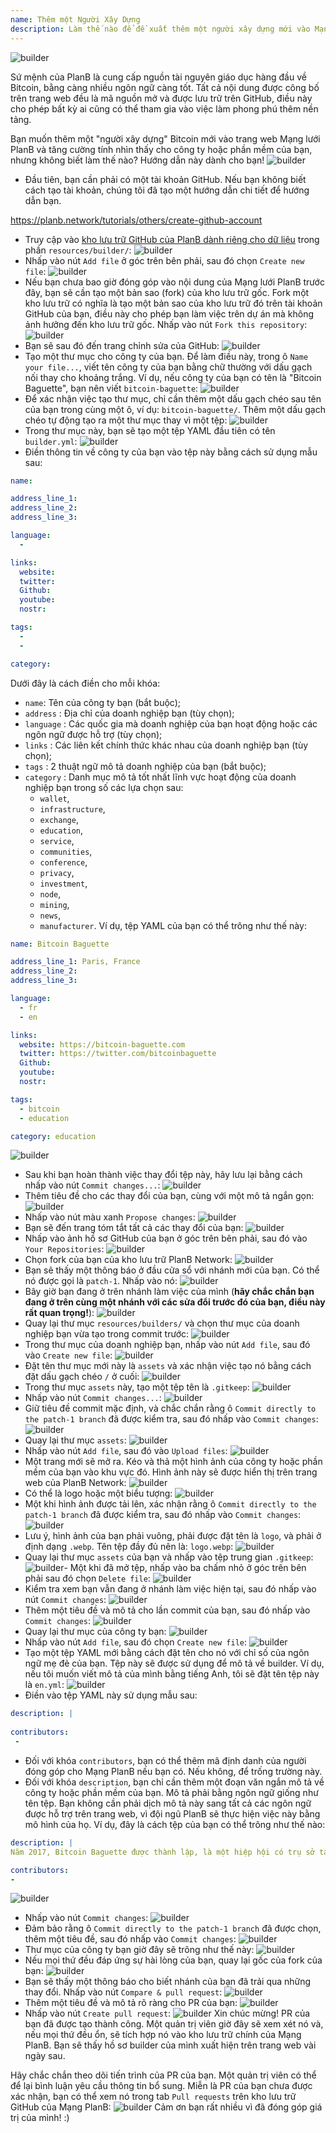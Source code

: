 ```yaml
---
name: Thêm một Người Xây Dựng
description: Làm thế nào để đề xuất thêm một người xây dựng mới vào Mạng lưới PlanB?
---
```

![builder](assets/cover.webp)

Sứ mệnh của PlanB là cung cấp nguồn tài nguyên giáo dục hàng đầu về Bitcoin, bằng càng nhiều ngôn ngữ càng tốt. Tất cả nội dung được công bố trên trang web đều là mã nguồn mở và được lưu trữ trên GitHub, điều này cho phép bất kỳ ai cũng có thể tham gia vào việc làm phong phú thêm nền tảng.

Bạn muốn thêm một "người xây dựng" Bitcoin mới vào trang web Mạng lưới PlanB và tăng cường tính nhìn thấy cho công ty hoặc phần mềm của bạn, nhưng không biết làm thế nào? Hướng dẫn này dành cho bạn!
![builder](assets/01.webp)
- Đầu tiên, bạn cần phải có một tài khoản GitHub. Nếu bạn không biết cách tạo tài khoản, chúng tôi đã tạo một hướng dẫn chi tiết để hướng dẫn bạn.

https://planb.network/tutorials/others/create-github-account


- Truy cập vào [kho lưu trữ GitHub của PlanB dành riêng cho dữ liệu](https://github.com/DecouvreBitcoin/sovereign-university-data/tree/dev/resources/builders) trong phần `resources/builder/`:
![builder](assets/02.webp)
- Nhấp vào nút `Add file` ở góc trên bên phải, sau đó chọn `Create new file`:
![builder](assets/03.webp)
- Nếu bạn chưa bao giờ đóng góp vào nội dung của Mạng lưới PlanB trước đây, bạn sẽ cần tạo một bản sao (fork) của kho lưu trữ gốc. Fork một kho lưu trữ có nghĩa là tạo một bản sao của kho lưu trữ đó trên tài khoản GitHub của bạn, điều này cho phép bạn làm việc trên dự án mà không ảnh hưởng đến kho lưu trữ gốc. Nhấp vào nút `Fork this repository`:
![builder](assets/04.webp)
- Bạn sẽ sau đó đến trang chỉnh sửa của GitHub:
![builder](assets/05.webp)
- Tạo một thư mục cho công ty của bạn. Để làm điều này, trong ô `Name your file...`, viết tên công ty của bạn bằng chữ thường với dấu gạch nối thay cho khoảng trắng. Ví dụ, nếu công ty của bạn có tên là "Bitcoin Baguette", bạn nên viết `bitcoin-baguette`:
![builder](assets/06.webp)
- Để xác nhận việc tạo thư mục, chỉ cần thêm một dấu gạch chéo sau tên của bạn trong cùng một ô, ví dụ: `bitcoin-baguette/`. Thêm một dấu gạch chéo tự động tạo ra một thư mục thay vì một tệp:
![builder](assets/07.webp)
- Trong thư mục này, bạn sẽ tạo một tệp YAML đầu tiên có tên `builder.yml`:
![builder](assets/08.webp)
- Điền thông tin về công ty của bạn vào tệp này bằng cách sử dụng mẫu sau:

```yaml
name:

address_line_1:
address_line_2:
address_line_3: 

language:
  - 

links:
  website:
  twitter:
  Github:
  youtube:
  nostr:

tags:
  - 
  - 

category:
```

Dưới đây là cách điền cho mỗi khóa:
- `name`: Tên của công ty bạn (bắt buộc);
- `address` : Địa chỉ của doanh nghiệp bạn (tùy chọn);
- `language` : Các quốc gia mà doanh nghiệp của bạn hoạt động hoặc các ngôn ngữ được hỗ trợ (tùy chọn);
- `links` : Các liên kết chính thức khác nhau của doanh nghiệp bạn (tùy chọn);
- `tags` : 2 thuật ngữ mô tả doanh nghiệp của bạn (bắt buộc);
- `category` : Danh mục mô tả tốt nhất lĩnh vực hoạt động của doanh nghiệp bạn trong số các lựa chọn sau:
	- `wallet`,
	- `infrastructure`,
	- `exchange`,
	- `education`,
	- `service`,
	- `communities`,
	- `conference`,
	- `privacy`,
	- `investment`,
	- `node`,
	- `mining`,
	- `news`,
	- `manufacturer`.
Ví dụ, tệp YAML của bạn có thể trông như thế này:
```yaml
name: Bitcoin Baguette

address_line_1: Paris, France
address_line_2:
address_line_3: 

language:
  - fr
  - en

links:
  website: https://bitcoin-baguette.com
  twitter: https://twitter.com/bitcoinbaguette
  Github:
  youtube:
  nostr:

tags:
  - bitcoin
  - education

category: education
```

![builder](assets/09.webp)
- Sau khi bạn hoàn thành việc thay đổi tệp này, hãy lưu lại bằng cách nhấp vào nút `Commit changes...`:
![builder](assets/10.webp)
- Thêm tiêu đề cho các thay đổi của bạn, cùng với một mô tả ngắn gọn:
![builder](assets/11.webp)
- Nhấp vào nút màu xanh `Propose changes`:
![builder](assets/12.webp)
- Bạn sẽ đến trang tóm tắt tất cả các thay đổi của bạn:
![builder](assets/13.webp)
- Nhấp vào ảnh hồ sơ GitHub của bạn ở góc trên bên phải, sau đó vào `Your Repositories`:
![builder](assets/14.webp)
- Chọn fork của bạn của kho lưu trữ PlanB Network:
![builder](assets/15.webp)
- Bạn sẽ thấy một thông báo ở đầu cửa sổ với nhánh mới của bạn. Có thể nó được gọi là `patch-1`. Nhấp vào nó:
![builder](assets/16.webp)
- Bây giờ bạn đang ở trên nhánh làm việc của mình (**hãy chắc chắn bạn đang ở trên cùng một nhánh với các sửa đổi trước đó của bạn, điều này rất quan trọng!**):
![builder](assets/17.webp)
- Quay lại thư mục `resources/builders/` và chọn thư mục của doanh nghiệp bạn vừa tạo trong commit trước:
![builder](assets/18.webp)
- Trong thư mục của doanh nghiệp bạn, nhấp vào nút `Add file`, sau đó vào `Create new file`:
![builder](assets/19.webp)
- Đặt tên thư mục mới này là `assets` và xác nhận việc tạo nó bằng cách đặt dấu gạch chéo `/` ở cuối:
![builder](assets/20.webp)
- Trong thư mục `assets` này, tạo một tệp tên là `.gitkeep`:
![builder](assets/21.webp)
- Nhấp vào nút `Commit changes...`:
![builder](assets/22.webp)
- Giữ tiêu đề commit mặc định, và chắc chắn rằng ô `Commit directly to the patch-1 branch` đã được kiểm tra, sau đó nhấp vào `Commit changes`: ![builder](assets/23.webp)
- Quay lại thư mục `assets`:
![builder](assets/24.webp)
- Nhấp vào nút `Add file`, sau đó vào `Upload files`:
![builder](assets/25.webp)
- Một trang mới sẽ mở ra. Kéo và thả một hình ảnh của công ty hoặc phần mềm của bạn vào khu vực đó. Hình ảnh này sẽ được hiển thị trên trang web của PlanB Network:
![builder](assets/26.webp)
- Có thể là logo hoặc một biểu tượng:
![builder](assets/27.webp)
- Một khi hình ảnh được tải lên, xác nhận rằng ô `Commit directly to the patch-1 branch` đã được kiểm tra, sau đó nhấp vào `Commit changes`:
![builder](assets/28.webp)
- Lưu ý, hình ảnh của bạn phải vuông, phải được đặt tên là `logo`, và phải ở định dạng `.webp`. Tên tệp đầy đủ nên là: `logo.webp`:
![builder](assets/29.webp)
- Quay lại thư mục `assets` của bạn và nhấp vào tệp trung gian `.gitkeep`:
![builder](assets/30.webp)- Một khi đã mở tệp, nhấp vào ba chấm nhỏ ở góc trên bên phải sau đó chọn `Delete file`:
![builder](assets/31.webp)
- Kiểm tra xem bạn vẫn đang ở nhánh làm việc hiện tại, sau đó nhấp vào nút `Commit changes`:
![builder](assets/32.webp)
- Thêm một tiêu đề và mô tả cho lần commit của bạn, sau đó nhấp vào `Commit changes`:
![builder](assets/33.webp)
- Quay lại thư mục của công ty bạn:
![builder](assets/34.webp)
- Nhấp vào nút `Add file`, sau đó chọn `Create new file`:
![builder](assets/35.webp)
- Tạo một tệp YAML mới bằng cách đặt tên cho nó với chỉ số của ngôn ngữ mẹ đẻ của bạn. Tệp này sẽ được sử dụng để mô tả về builder. Ví dụ, nếu tôi muốn viết mô tả của mình bằng tiếng Anh, tôi sẽ đặt tên tệp này là `en.yml`:
![builder](assets/36.webp)
- Điền vào tệp YAML này sử dụng mẫu sau:
```yaml
description: |
 
contributors:
 - 
```

- Đối với khóa `contributors`, bạn có thể thêm mã định danh của người đóng góp cho Mạng PlanB nếu bạn có. Nếu không, để trống trường này.
- Đối với khóa `description`, bạn chỉ cần thêm một đoạn văn ngắn mô tả về công ty hoặc phần mềm của bạn. Mô tả phải bằng ngôn ngữ giống như tên tệp. Bạn không cần phải dịch mô tả này sang tất cả các ngôn ngữ được hỗ trợ trên trang web, vì đội ngũ PlanB sẽ thực hiện việc này bằng mô hình của họ. Ví dụ, đây là cách tệp của bạn có thể trông như thế nào:
```yaml
description: |
Năm 2017, Bitcoin Baguette được thành lập, là một hiệp hội có trụ sở tại Paris chuyên tổ chức các cuộc gặp gỡ và hội thảo kỹ thuật về Bitcoin. Chúng tôi kết nối những người đam mê, chuyên gia và những tâm hồn tò mò để khám phá và thảo luận về những phức tạp của công nghệ Bitcoin. Các sự kiện của chúng tôi cung cấp một nền tảng cho việc chia sẻ kiến thức, kết nối mạng và nuôi dưỡng sự hiểu biết sâu sắc hơn về cơ chế hoạt động bên trong của Bitcoin. Tham gia cùng chúng tôi tại Bitcoin Baguette để trở thành một phần của cộng đồng Bitcoin tại Paris và cập nhật những tiến bộ mới nhất trong lĩnh vực này.

contributors:
- 
```
![builder](assets/37.webp)
- Nhấp vào nút `Commit changes`:
![builder](assets/38.webp)
- Đảm bảo rằng ô `Commit directly to the patch-1 branch` đã được chọn, thêm một tiêu đề, sau đó nhấp vào `Commit changes`:
![builder](assets/39.webp)
- Thư mục của công ty bạn giờ đây sẽ trông như thế này:
![builder](assets/40.webp)
- Nếu mọi thứ đều đáp ứng sự hài lòng của bạn, quay lại gốc của fork của bạn:
![builder](assets/41.webp)
- Bạn sẽ thấy một thông báo cho biết nhánh của bạn đã trải qua những thay đổi. Nhấp vào nút `Compare & pull request`:
![builder](assets/42.webp)
- Thêm một tiêu đề và mô tả rõ ràng cho PR của bạn:
![builder](assets/43.webp)
- Nhấp vào nút `Create pull request`:
![builder](assets/44.webp)
Xin chúc mừng! PR của bạn đã được tạo thành công. Một quản trị viên giờ đây sẽ xem xét nó và, nếu mọi thứ đều ổn, sẽ tích hợp nó vào kho lưu trữ chính của Mạng PlanB. Bạn sẽ thấy hồ sơ builder của mình xuất hiện trên trang web vài ngày sau.

Hãy chắc chắn theo dõi tiến trình của PR của bạn. Một quản trị viên có thể để lại bình luận yêu cầu thông tin bổ sung. Miễn là PR của bạn chưa được xác nhận, bạn có thể xem nó trong tab `Pull requests` trên kho lưu trữ GitHub của Mạng PlanB:
![builder](assets/45.webp)
Cảm ơn bạn rất nhiều vì đã đóng góp giá trị của mình! :)